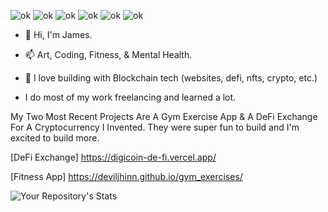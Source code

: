 ![ok](https://badgen.net/badge/apple/apple?icon=apple&label)
![ok](https://badgen.net/badge/icon/vercel?icon=vercel&label)
![ok](https://badgen.net/badge/icon/bitcoin?icon=bitcoin&label)
![ok](https://badgen.net/badge/icon/discord?icon=discord&label)
![ok](https://badgen.net/badge/icon/visualstudio?icon=visualstudio&label)
![ok](https://badgen.net/badge/icon/twitter?icon=twitter&label)
- 🪬 Hi, I'm James.
- 📫 Art, Coding, Fitness, & Mental Health.
- 👀 I love building with Blockchain tech (websites, defi, nfts, crypto, etc.)

- I do most of my work freelancing and learned a lot.


My Two Most Recent Projects Are A Gym Exercise App & A DeFi Exchange For A Cryptocurrency I Invented.
They were super fun to build and I'm excited to build more.

[DeFi Exchange] https://digicoin-de-fi.vercel.app/

[Fitness App] https://deviljhinn.github.io/gym_exercises/




![Your Repository's Stats](https://github-readme-stats.vercel.app/api/top-langs/?username=Deviljhinn&theme=blue-green)



<!---
Deviljhinn/Deviljhinn is a ✨ special ✨ repository because its `README.md` (this file) appears on your GitHub profile.
You can click the Preview link to take a look at your changes.
--->

